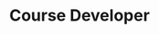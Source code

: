 ---
title: Course Developer
nav_order: 3
parent: Who We Are
grand_parent: Home
is_anchor_child: true
anchor_url: course-staff-and-developers
---